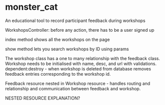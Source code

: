 # monster_cat
An educational tool to record participant feedback during workshops


WorkshopsController:
before any action, there has to be a user signed up

index method shows all the workshops on the page

show method lets you search workshops by ID using params

The workshop class has a one to many relationship with the feedback class.
Workshop needs to be initialised with name, desc, and url with validations.
dependent:destroy - when workshop is deleted from database removes feedback entries corresponding to the workshop id.

Feedback resource nested in Workshop resource - handles routing and relationship and communication between feedback and workshop.

NESTED RESOURCE EXPLANATION?
